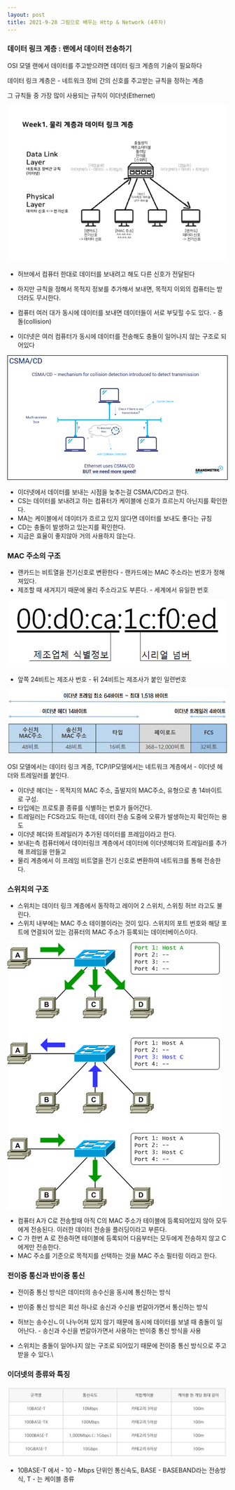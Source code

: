 ```yaml
---
layout: post
title: 2021-9-28 그림으로 배우는 Http & Network (4주차)
---
```


### 데이터 링크 계층 : 랜에서 데이터 전송하기

OSI 모델 랜에서 데이터를 주고받으려면 데이터 링크 계층의 기술이 필요하다

데이터 링크 계층은 - 네트워크 장비 간의 신호를 주고받는 규칙을 정하는 계층

그 규칙들 중 가장 많이 사용되는 규칙이 이더넷(Ethernet)

![image](https://github.com/POL6463/POL6463.github.io/blob/master/images/net_week4/image0.png?raw=true)

- 허브에서 컴퓨터 한대로 데이터를 보내려고 해도 다른 신호가 전달된다
- 하지만 규칙을 정해서 목적지 정보를 추가해서 보내면, 목적지 이외의 컴퓨터는 받더라도 무시한다.

- 컴퓨터 여러 대가 동시에 데이터를 보내면 데이터들이 서로 부딪힐 수도 있다. - 충돌(collision)
- 이더넷은 여러 컴퓨터가 동시에 데이터를 전송해도 충돌이 일어나지 않는 구조로 되어있다

![image](https://github.com/POL6463/POL6463.github.io/blob/master/images/net_week4/image1.png?raw=true)

- 이더넷에서 데이터를 보내는 시점을 늦추는걸 CSMA/CD라고 한다.
- CS는 데이터를 보내려고 하는 컴퓨터가 케이블에 신호가 흐르는지 아닌지를 확인한다.
- MA는 케이블에서 데이터가 흐르고 있지 않다면 데이터를 보내도 좋다는 규칭
- CD는 충돌이 발생하고 있는지를 확인한다.
- 지금은 효율이 좋지않아 거의 사용하지 않는다.

### MAC 주소의 구조

- 랜카드는 비트열을 전기신호로 변환한다 - 랜카드에는 MAC 주소라는 번호가 정해져있다.
- 제조할 때 새겨지기 때문에 물리 주소라고도 부른다. - 세계에서 유일한 번호

![image](https://github.com/POL6463/POL6463.github.io/blob/master/images/net_week4/image2.png?raw=true)

- 앞쪽 24비트는 제조사 번호 - 뒤 24비트는 제조사가 붙인 일련번호

![image](https://github.com/POL6463/POL6463.github.io/blob/master/images/net_week4/image3.png?raw=true)

OSI 모델에서는 데이터 링크 계증, TCP/IP모델에서는 네트워크 계층에서 - 이더넷 헤더와 트레일러를 붙인다.

- 이더넷 헤더는 - 목적지의 MAC 주소, 출발지의 MAC주소, 유형으로 총 14바이트로 구성.
- 타입에는 프로토콜 종류를 식별하는 번호가 들어간다.
- 트레일러는 FCS라고도 하는데, 데이터 전송 도중에 오류가 발생하는지 확인하는 용도
- 이더넷 헤더와 트레일러가 추가된 데이터를 프레임이라고 한다.
- 보내는측 컴퓨터에서 데이터링크 계층에서 데이터에 이더넷헤더와 트레일러를 추가해 프레임을 만들고
- 물리 계층에서 이 프레임 비트열을 전기 신호로 변환하여 네트워크를 통해 전송한다.

### 스위치의 구조

- 스위치는 데이터 링크 계층에서 동작하고 레이어 2 스위치, 스위칭 허브 라고도 불린다.
- 스위치 내부에는 MAC 주소 테이블이라는 것이 있다. 스위치의 포트 번호와 해당 포트에 연결되어 있는 검퓨터의 MAC 주소가 등록되는 데이터베이스이다.

![image](https://github.com/POL6463/POL6463.github.io/blob/master/images/net_week4/image4.png?raw=true)

- 컴퓨터 A가 C로 전송할때 아직 C의 MAC 주소가 테이블에 등록되어있지 않아 모두에게 전송된다. 이러한 데이터 전송을 플러딩이라고 부른다.
- C 가 한번 A 로 전송하면 테이블에 등록되어 다음부터는 모두에게 전송하지 않고 C에게만 전송한다.
- MAC 주소를 기준으로 목적지를 선택하는 것을 MAC 주소 필터링 이라고 한다.

### 전이중 통신과 반이중 통신

- 전이중 통신 방식은 데이터의 송수신을 동시에 통신하는 방식
- 반이중 통신 방식은 회선 하나로 송신과 수신을 번갈아가면서 통신하는 방식

- 허브는 송수신ㄴ이 나누어져 있지 않기 때문에 동시에 데이터를 보낼 때 충돌이 일어난다. - 송신과 수신을 번갈아가면서 사용하는 반이중 통신 방식을 사용
- 스위치는 충돌이 일어나지 않는 구조로 되어있기 때문에 전이중 통신 방식으로 주고받을 수 있다.\

### 이더넷의 종류와 특징

![image](https://github.com/POL6463/POL6463.github.io/blob/master/images/net_week4/image5.png?raw=true)

- 10BASE-T 에서 - 10 - Mbps 단위인 통신속도, BASE - BASEBAND라는 전송방식, T - 는 케이블 종류